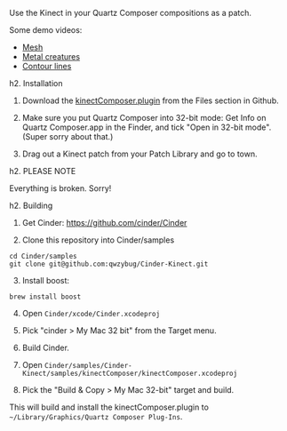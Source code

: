 Use the Kinect in your Quartz Composer compositions as a patch.

Some demo videos:

* [Mesh](http://www.youtube.com/watch?v=_mHSUizz5W8&list=UURDfNLPHl1aj_XoTWsJ9IMQ&index=3&feature=plcp)
* [Metal creatures](http://www.youtube.com/watch?v=DFaZbTI1SsA&list=UURDfNLPHl1aj_XoTWsJ9IMQ&index=4&feature=plcp)
* [Contour lines](http://www.youtube.com/watch?v=4ZliMAkXQcQ&list=UURDfNLPHl1aj_XoTWsJ9IMQ&index=5&feature=plcp)

h2. Installation

1. Download the [kinectComposer.plugin]() from the Files section in Github.

2. Make sure you put Quartz Composer into 32-bit mode: Get Info on Quartz Composer.app in the Finder, and tick "Open in 32-bit mode". (Super sorry about that.)

3. Drag out a Kinect patch from your Patch Library and go to town.

h2. PLEASE NOTE

Everything is broken. Sorry!

h2. Building

1. Get Cinder: https://github.com/cinder/Cinder

2. Clone this repository into Cinder/samples

```
cd Cinder/samples
git clone git@github.com:qwzybug/Cinder-Kinect.git
```

3. Install boost:

```
brew install boost
```

4. Open `Cinder/xcode/Cinder.xcodeproj`

5. Pick "cinder > My Mac 32 bit" from the Target menu.

6. Build Cinder.

7. Open `Cinder/samples/Cinder-Kinect/samples/kinectComposer/kinectComposer.xcodeproj`

8. Pick the "Build & Copy > My Mac 32-bit" target and build.

This will build and install the kinectComposer.plugin to `~/Library/Graphics/Quartz Composer Plug-Ins`.
